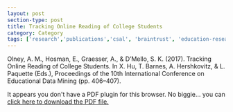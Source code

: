 ```yaml
---
layout: post
section-type: post
title: Tracking Online Reading of College Students
category: Category
tags: ['research','publications','csal', 'braintrust', 'education-research','conference-short','discourse', 'nlp']
---
```

Olney, A. M., Hosman, E., Graesser, A., & D’Mello, S. K. (2017). Tracking Online Reading of College Students. In X. Hu, T. Barnes, A. Hershkovitz, & L. Paquette (Eds.), Proceedings of the 10th International Conference on Educational Data Mining (pp. 406–407).

<object data="https://umdrive.memphis.edu/aolney/public/publications/olney-edm-2017-csalreadingbehavior.pdf" type="application/pdf" width="100%" height="600px">
 
  <p>It appears you don't have a PDF plugin for this browser.
  No biggie... you can <a href="https://umdrive.memphis.edu/aolney/public/publications/olney-edm-2017-csalreadingbehavior.pdf">click here to
  download the PDF file.</a></p>
  
</object>
